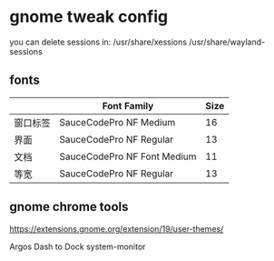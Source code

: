 # gnome tweak config

you can delete sessions in:
    /usr/share/xessions
    /usr/share/wayland-sessions

## fonts

|          |    Font Family              | Size |
|   ---    |       ---                   | ---  |
| 窗口标签 | SauceCodePro NF Medium      | 16   |
|  界面    | SauceCodePro NF Regular     | 13   |
|  文档    | SauceCodePro NF Font Medium | 11   |
|  等宽    | SauceCodePro NF Regular     | 13   |

## gnome chrome tools

https://extensions.gnome.org/extension/19/user-themes/

Argos
Dash to Dock
system-monitor
